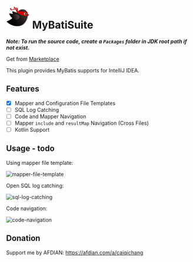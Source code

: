 # <img src="src/main/resources/META-INF/pluginIcon.svg" alt="logo" width="64"/> MyBatiSuite

***Note: To run the source code, create a `Packages` folder in JDK root path if not exist.***

Get from [Marketplace](https://plugins.jetbrains.com/plugin/25744-mybatisuite)

<!-- Plugin description -->
This plugin provides MyBatis supports for IntelliJ IDEA.

## Features
- [x] Mapper and Configuration File Templates
- [ ] SQL Log Catching
- [ ] Code and Mapper Navigation
- [ ] Mapper `include` and `resultMap` Navigation (Cross Files)
- [ ] Kotlin Support
<!-- Plugin description end -->

## Usage - todo
Using mapper file template:

![mapper-file-template]()

Open SQL log catching:

![sql-log-catching]()

Code navigation:

![code-navigation]()

## Donation
Support me by AFDIAN: https://afdian.com/a/caiqichang
